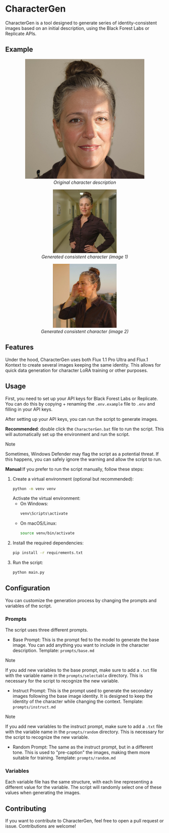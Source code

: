 # CharacterGen
CharacterGen is a tool designed to generate series of identity-consistent images based on an initial description, using the Black Forest Labs or Replicate APIs.

## Example
<p align="center">
  <img src="assets/base.png" alt="Base Image" width="75%"/>
  <br/>
  <em>Original character description</em>
</p>

<p align="center">
   <p align="center">
   <img src="assets/image_1.png" alt="Generated Image 1" width="40%"/>
   <br/>
   <em>Generated consistent character (image 1)</em>
   </p>

   <p align="center">
   <img src="assets/image_2.png" alt="Generated Image 2" width="40%"/>
   <br/>
   <em>Generated consistent character (image 2)</em>
   </p>
</p>

## Features
Under the hood, CharacterGen uses both Flux 1.1 Pro Ultra and Flux.1 Kontext to create several images keeping the same identity. This allows for quick data generation for character LoRA training or other purposes.

## Usage
First, you need to set up your API keys for Black Forest Labs or Replicate. You can do this by copying + renaming the `.env.example` file to `.env` and filling in your API keys.

After setting up your API keys, you can run the script to generate images.

**Recommended**: double click the `CharacterGen.bat` file to run the script. This will automatically set up the environment and run the script.
> [!NOTE]
> Sometimes, Windows Defender may flag the script as a potential threat. If this happens, you can safely ignore the warning and allow the script to run.

**Manual**:If you prefer to run the script manually, follow these steps:
1. Create a virtual environment (optional but recommended):
   ```bash
   python -m venv venv
   ```
   Activate the virtual environment:
   - On Windows:
     ```bash
     venv\Scripts\activate
     ```
   - On macOS/Linux:
     ```bash
     source venv/bin/activate
     ```
2. Install the required dependencies:
   ```bash
   pip install -r requirements.txt
   ```
3. Run the script:
    ```bash
    python main.py
    ```

## Configuration
You can customize the generation process by changing the prompts and variables of the script.
### Prompts
The script uses three different prompts.
- Base Prompt: This is the prompt fed to the model to generate the base image. You can add anything you want to include in the character description.
Template: `prompts/base.md`
> [!NOTE]
> If you add new variables to the base prompt, make sure to add a `.txt` file with the variable name in the `prompts/selectable` directory. This is necessary for the script to recognize the new variable.
- Instruct Prompt: This is the prompt used to generate the secondary images following the base image identity. It is designed to keep the identity of the character while changing the context.
Template: `prompts/instruct.md`
> [!NOTE]
> If you add new variables to the instruct prompt, make sure to add a `.txt` file with the variable name in the `prompts/random` directory. This is necessary for the script to recognize the new variable.
- Random Prompt: The same as the instruct prompt, but in a different tone. This is used to "pre-caption" the images, making them more suitable for training.
Template: `prompts/random.md`

### Variables
Each variable file has the same structure, with each line representing a different value for the variable. The script will randomly select one of these values when generating the images.

## Contributing
If you want to contribute to CharacterGen, feel free to open a pull request or issue. Contributions are welcome!